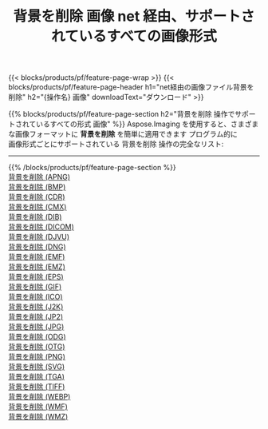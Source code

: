﻿---
title: 背景を削除 画像 net 経由、サポートされているすべての画像形式 
weight: 3920
url: /ja/net/remove-background 
lang: ja
langdirlevel: 2
locales: zh-hans,ja,it,ru,de,es,fr,nl,id,lt,pl,pt,vi,tr,ko,zh-hant,ar,hi,th,sv,cs,uk,he
description: Aspose.Imaging を使用すると、net 経由で簡単に 背景を削除 イメージを作成できます
---

{{< blocks/products/pf/feature-page-wrap >}}
{{< blocks/products/pf/feature-page-header h1="net経由の画像ファイル背景を削除" h2="{操作名} 画像" downloadText="ダウンロード" >}}


{{% blocks/products/pf/feature-page-section  h2="背景を削除 操作でサポートされているすべての形式 画像" %}}
Aspose.Imaging を使用すると、さまざまな画像フォーマットに **背景を削除** を簡単に適用できます プログラム的に
<br/>
画像形式ごとにサポートされている 背景を削除 操作の完全なリスト:
<hr/>
{{% /blocks/products/pf/feature-page-section %}}
<div class="container-fluid productfamilypage bg-gray">
    <div class="convertypes bg-gray agp-content section">
        <div class="container">
		<div class="row other-converters">
		    <div class='col-md-2 other-converter remove-lp remove-rp'><a href="/imaging/ja/net/remove-background/apng" >背景を削除 (APNG)</a></div><div class='col-md-2 other-converter remove-lp remove-rp'><a href="/imaging/ja/net/remove-background/bmp" >背景を削除 (BMP)</a></div><div class='col-md-2 other-converter remove-lp remove-rp'><a href="/imaging/ja/net/remove-background/cdr" >背景を削除 (CDR)</a></div><div class='col-md-2 other-converter remove-lp remove-rp'><a href="/imaging/ja/net/remove-background/cmx" >背景を削除 (CMX)</a></div><div class='col-md-2 other-converter remove-lp remove-rp'><a href="/imaging/ja/net/remove-background/dib" >背景を削除 (DIB)</a></div><div class='col-md-2 other-converter remove-lp remove-rp'><a href="/imaging/ja/net/remove-background/dicom" >背景を削除 (DICOM)</a></div><div class='col-md-2 other-converter remove-lp remove-rp'><a href="/imaging/ja/net/remove-background/djvu" >背景を削除 (DJVU)</a></div><div class='col-md-2 other-converter remove-lp remove-rp'><a href="/imaging/ja/net/remove-background/dng" >背景を削除 (DNG)</a></div><div class='col-md-2 other-converter remove-lp remove-rp'><a href="/imaging/ja/net/remove-background/emf" >背景を削除 (EMF)</a></div><div class='col-md-2 other-converter remove-lp remove-rp'><a href="/imaging/ja/net/remove-background/emz" >背景を削除 (EMZ)</a></div><div class='col-md-2 other-converter remove-lp remove-rp'><a href="/imaging/ja/net/remove-background/eps" >背景を削除 (EPS)</a></div><div class='col-md-2 other-converter remove-lp remove-rp'><a href="/imaging/ja/net/remove-background/gif" >背景を削除 (GIF)</a></div><div class='col-md-2 other-converter remove-lp remove-rp'><a href="/imaging/ja/net/remove-background/ico" >背景を削除 (ICO)</a></div><div class='col-md-2 other-converter remove-lp remove-rp'><a href="/imaging/ja/net/remove-background/j2k" >背景を削除 (J2K)</a></div><div class='col-md-2 other-converter remove-lp remove-rp'><a href="/imaging/ja/net/remove-background/jp2" >背景を削除 (JP2)</a></div><div class='col-md-2 other-converter remove-lp remove-rp'><a href="/imaging/ja/net/remove-background/jpg" >背景を削除 (JPG)</a></div><div class='col-md-2 other-converter remove-lp remove-rp'><a href="/imaging/ja/net/remove-background/odg" >背景を削除 (ODG)</a></div><div class='col-md-2 other-converter remove-lp remove-rp'><a href="/imaging/ja/net/remove-background/otg" >背景を削除 (OTG)</a></div><div class='col-md-2 other-converter remove-lp remove-rp'><a href="/imaging/ja/net/remove-background/png" >背景を削除 (PNG)</a></div><div class='col-md-2 other-converter remove-lp remove-rp'><a href="/imaging/ja/net/remove-background/svg" >背景を削除 (SVG)</a></div><div class='col-md-2 other-converter remove-lp remove-rp'><a href="/imaging/ja/net/remove-background/tga" >背景を削除 (TGA)</a></div><div class='col-md-2 other-converter remove-lp remove-rp'><a href="/imaging/ja/net/remove-background/tiff" >背景を削除 (TIFF)</a></div><div class='col-md-2 other-converter remove-lp remove-rp'><a href="/imaging/ja/net/remove-background/webp" >背景を削除 (WEBP)</a></div><div class='col-md-2 other-converter remove-lp remove-rp'><a href="/imaging/ja/net/remove-background/wmf" >背景を削除 (WMF)</a></div><div class='col-md-2 other-converter remove-lp remove-rp'><a href="/imaging/ja/net/remove-background/wmz" >背景を削除 (WMZ)</a></div>
                </div>
        </div>
    </div>
</div>
<br/>

